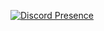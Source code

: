 [![Discord Presence](https://lanyard.cnrad.dev/api/696471986137858069)](https://discord.com/users/696471986137858069)
